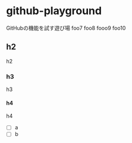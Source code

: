 # github-playground
GitHubの機能を試す遊び場
foo7
foo8
fooo9
foo10

## h2

h2

### h3

h3

#### h4

h4

- [ ] a
- [ ] b
